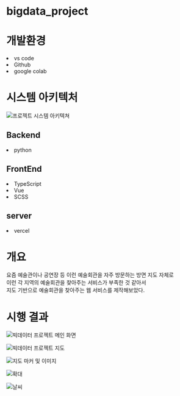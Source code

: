 # bigdata_project

# 개발환경
<li>vs code</li>
<li>Github</li>
<li>google colab</li>

<h1>시스템 아키텍처</h1>

![프로젝트 시스템 아키텍쳐](https://github.com/HANYONUJUN/bigdata_project/assets/104452243/aefdc1c0-ecd3-4e1e-be30-44fa015c28a9)

<h2>Backend</h2>
<li>python</li>

<h2>FrontEnd</h2>
<li>TypeScript</li>
<li>Vue</li>
<li>SCSS</li>

<h2>server</h2>
<li>vercel</li>


<h1>개요</h1>

<p>
요즘 예술관이나 공연장 등 이런 예술회관을 자주 방문하는 방면 지도 자체로 
<br> 이런 각 지역의 예술회관을 찾아주는 서비스가 부족한 것 같아서 <br>
지도 기반으로 예술회관을 찾아주는 웹 서비스를 제작해보았다.
</p>

<h1>시행 결과</h1>

![빅데이터 프로젝트 메인 화면](https://github.com/HANYONUJUN/bigdata_project/assets/104452243/b0081517-bf74-4e6a-a292-70d853938dff)

![빅데이터 프로젝트 지도](https://github.com/HANYONUJUN/bigdata_project/assets/104452243/b37e49f3-7e52-4c23-89c4-d51f038938f0)

![지도 마커 및 이미지](https://github.com/HANYONUJUN/bigdata_project/assets/104452243/ff057a9f-58f1-4953-9435-7934dd81a7e3)

![확대](https://github.com/HANYONUJUN/bigdata_project/assets/104452243/8a20095a-d19c-4ca6-9c1c-a310b7b5bfb3)

![날씨](https://github.com/HANYONUJUN/bigdata_project/assets/104452243/2e2ec4f4-74a8-42bf-af4f-476e4370b834)
